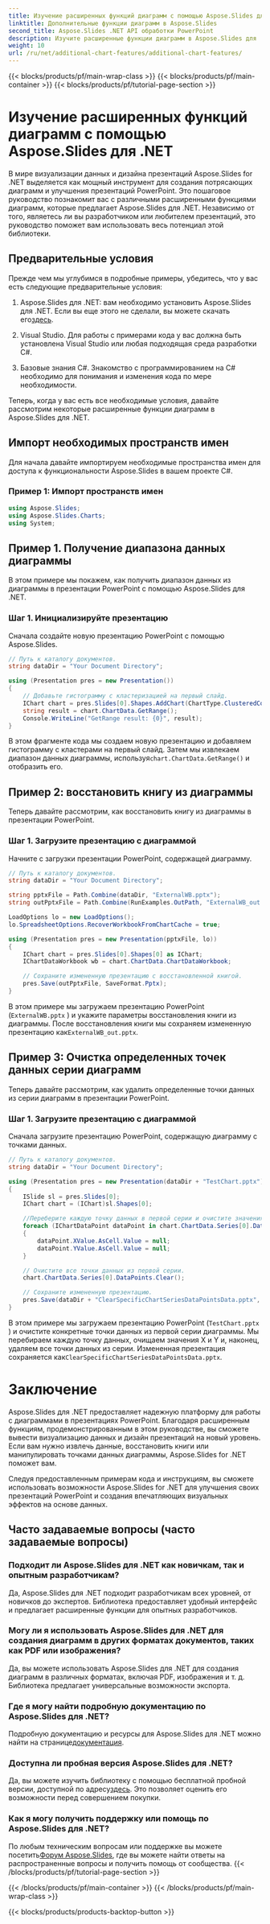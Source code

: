```yaml
---
title: Изучение расширенных функций диаграмм с помощью Aspose.Slides для .NET
linktitle: Дополнительные функции диаграмм в Aspose.Slides
second_title: Aspose.Slides .NET API обработки PowerPoint
description: Изучите расширенные функции диаграмм в Aspose.Slides для .NET, чтобы улучшить ваши презентации PowerPoint. Очистка точек данных, восстановление книг и многое другое!
weight: 10
url: /ru/net/additional-chart-features/additional-chart-features/
---
```


{{< blocks/products/pf/main-wrap-class >}}
{{< blocks/products/pf/main-container >}}
{{< blocks/products/pf/tutorial-page-section >}}

# Изучение расширенных функций диаграмм с помощью Aspose.Slides для .NET


В мире визуализации данных и дизайна презентаций Aspose.Slides for .NET выделяется как мощный инструмент для создания потрясающих диаграмм и улучшения презентаций PowerPoint. Это пошаговое руководство познакомит вас с различными расширенными функциями диаграмм, которые предлагает Aspose.Slides для .NET. Независимо от того, являетесь ли вы разработчиком или любителем презентаций, это руководство поможет вам использовать весь потенциал этой библиотеки.

## Предварительные условия

Прежде чем мы углубимся в подробные примеры, убедитесь, что у вас есть следующие предварительные условия:

1.  Aspose.Slides для .NET: вам необходимо установить Aspose.Slides для .NET. Если вы еще этого не сделали, вы можете скачать его[здесь](https://releases.aspose.com/slides/net/).

2. Visual Studio. Для работы с примерами кода у вас должна быть установлена Visual Studio или любая подходящая среда разработки C#.

3. Базовые знания C#. Знакомство с программированием на C# необходимо для понимания и изменения кода по мере необходимости.

Теперь, когда у вас есть все необходимые условия, давайте рассмотрим некоторые расширенные функции диаграмм в Aspose.Slides для .NET.

## Импорт необходимых пространств имен

Для начала давайте импортируем необходимые пространства имен для доступа к функциональности Aspose.Slides в вашем проекте C#.

### Пример 1: Импорт пространств имен

```csharp
using Aspose.Slides;
using Aspose.Slides.Charts;
using System;
```

## Пример 1. Получение диапазона данных диаграммы

В этом примере мы покажем, как получить диапазон данных из диаграммы в презентации PowerPoint с помощью Aspose.Slides для .NET.

### Шаг 1. Инициализируйте презентацию

Сначала создайте новую презентацию PowerPoint с помощью Aspose.Slides.

```csharp
// Путь к каталогу документов.
string dataDir = "Your Document Directory";

using (Presentation pres = new Presentation())
{
    // Добавьте гистограмму с кластеризацией на первый слайд.
    IChart chart = pres.Slides[0].Shapes.AddChart(ChartType.ClusteredColumn, 10, 10, 400, 300);
    string result = chart.ChartData.GetRange();
    Console.WriteLine("GetRange result: {0}", result);
}
```

В этом фрагменте кода мы создаем новую презентацию и добавляем гистограмму с кластерами на первый слайд. Затем мы извлекаем диапазон данных диаграммы, используя`chart.ChartData.GetRange()` и отобразить его.

## Пример 2: восстановить книгу из диаграммы

Теперь давайте рассмотрим, как восстановить книгу из диаграммы в презентации PowerPoint.

### Шаг 1. Загрузите презентацию с диаграммой

Начните с загрузки презентации PowerPoint, содержащей диаграмму.

```csharp
// Путь к каталогу документов.
string dataDir = "Your Document Directory";

string pptxFile = Path.Combine(dataDir, "ExternalWB.pptx");
string outPptxFile = Path.Combine(RunExamples.OutPath, "ExternalWB_out.pptx");

LoadOptions lo = new LoadOptions();
lo.SpreadsheetOptions.RecoverWorkbookFromChartCache = true;

using (Presentation pres = new Presentation(pptxFile, lo))
{
    IChart chart = pres.Slides[0].Shapes[0] as IChart;
    IChartDataWorkbook wb = chart.ChartData.ChartDataWorkbook;

    // Сохраните измененную презентацию с восстановленной книгой.
    pres.Save(outPptxFile, SaveFormat.Pptx);
}
```

В этом примере мы загружаем презентацию PowerPoint (`ExternalWB.pptx` ) и укажите параметры восстановления книги из диаграммы. После восстановления книги мы сохраняем измененную презентацию как`ExternalWB_out.pptx`.

## Пример 3: Очистка определенных точек данных серии диаграмм

Теперь давайте рассмотрим, как удалить определенные точки данных из серии диаграмм в презентации PowerPoint.

### Шаг 1. Загрузите презентацию с диаграммой

Сначала загрузите презентацию PowerPoint, содержащую диаграмму с точками данных.

```csharp
// Путь к каталогу документов.
string dataDir = "Your Document Directory";

using (Presentation pres = new Presentation(dataDir + "TestChart.pptx"))
{
    ISlide sl = pres.Slides[0];
    IChart chart = (IChart)sl.Shapes[0];

    //Переберите каждую точку данных в первой серии и очистите значения X и Y.
    foreach (IChartDataPoint dataPoint in chart.ChartData.Series[0].DataPoints)
    {
        dataPoint.XValue.AsCell.Value = null;
        dataPoint.YValue.AsCell.Value = null;
    }

    // Очистите все точки данных из первой серии.
    chart.ChartData.Series[0].DataPoints.Clear();

    // Сохраните измененную презентацию.
    pres.Save(dataDir + "ClearSpecificChartSeriesDataPointsData.pptx", SaveFormat.Pptx);
}
```

В этом примере мы загружаем презентацию PowerPoint (`TestChart.pptx` ) и очистите конкретные точки данных из первой серии диаграммы. Мы перебираем каждую точку данных, очищаем значения X и Y и, наконец, удаляем все точки данных из серии. Измененная презентация сохраняется как`ClearSpecificChartSeriesDataPointsData.pptx`.

# Заключение

Aspose.Slides для .NET предоставляет надежную платформу для работы с диаграммами в презентациях PowerPoint. Благодаря расширенным функциям, продемонстрированным в этом руководстве, вы сможете вывести визуализацию данных и дизайн презентаций на новый уровень. Если вам нужно извлечь данные, восстановить книги или манипулировать точками данных диаграммы, Aspose.Slides for .NET поможет вам.

Следуя предоставленным примерам кода и инструкциям, вы сможете использовать возможности Aspose.Slides for .NET для улучшения своих презентаций PowerPoint и создания впечатляющих визуальных эффектов на основе данных.

## Часто задаваемые вопросы (часто задаваемые вопросы)

### Подходит ли Aspose.Slides для .NET как новичкам, так и опытным разработчикам?
   
Да, Aspose.Slides для .NET подходит разработчикам всех уровней, от новичков до экспертов. Библиотека предоставляет удобный интерфейс и предлагает расширенные функции для опытных разработчиков.

### Могу ли я использовать Aspose.Slides для .NET для создания диаграмм в других форматах документов, таких как PDF или изображения?

Да, вы можете использовать Aspose.Slides для .NET для создания диаграмм в различных форматах, включая PDF, изображения и т. д. Библиотека предлагает универсальные возможности экспорта.

### Где я могу найти подробную документацию по Aspose.Slides для .NET?

 Подробную документацию и ресурсы для Aspose.Slides для .NET можно найти на странице[документация](https://reference.aspose.com/slides/net/).

### Доступна ли пробная версия Aspose.Slides для .NET?

 Да, вы можете изучить библиотеку с помощью бесплатной пробной версии, доступной по адресу[здесь](https://releases.aspose.com/). Это позволяет оценить его возможности перед совершением покупки.

### Как я могу получить поддержку или помощь по Aspose.Slides для .NET?

По любым техническим вопросам или поддержке вы можете посетить[Форум Aspose.Slides](https://forum.aspose.com/), где вы можете найти ответы на распространенные вопросы и получить помощь от сообщества.
{{< /blocks/products/pf/tutorial-page-section >}}

{{< /blocks/products/pf/main-container >}}
{{< /blocks/products/pf/main-wrap-class >}}

{{< blocks/products/products-backtop-button >}}
